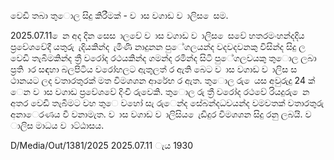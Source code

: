 වෙඩි තබා තුොල සිදු කිරීමක් - ව ාස වගාඩ ව ාලිස ෙසම.

2025.07.11 ෙන අද දින සෙස ාලවේ ව ාස වගාඩ ව ාලිස ෙසවේ හතරමංහන්දදිය ප්‍රවේශවේදී යතුරු ැදියකින්ද ැමිණි නාදුනන පුේගලයන්ද වදවදවනකු විසින්ද සිදු ල වෙඩි තැබීමකින්ද ත්‍රී වරෝද රථයකින්ද ගමන්ද රමින්ද සිටි පුේගලවයකු තුොල ලබා ප්‍රති ාර සඳහා බලපිටිය වරෝහලට ඇතුලත් ර ඇති බෙට ව ාස වගාඩ ව ාලිස ස ථානයට ලද වතාරතුරක් මත විමශශන ආරේභ ර ඇත. තුොල රු ෙයස අවුරුදු 24 ක් ෙන ව ාස වගාඩ ප්‍රවේශවේ දිංචි රුවෙකි. තුොල රු ත්‍රී වරෝද රථවේ රියදුරු ෙන අතර වෙඩි තැබීමට වහ තුෙ වහෝ සැ රුෙන්ද සේබන්දධවයන්ද වමවතක් වතාරතුරු අනාෙරණය වී වනාමැත. ව ාස වගාඩ ව ාලිසිය ෙැඩිදුර විමශශන සිදු රනු ලබයි. ව ාලිස මාධය ව ාට්ඨාසය.

D/Media/Out/1381/2025 2025.07.11 ැය 1930
